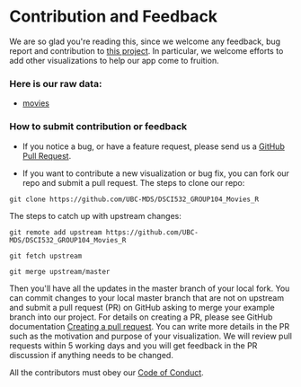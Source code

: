 # Contribution and Feedback

We are so glad you're reading this, since we welcome any feedback, bug report and contribution to [this project](https://github.com/UBC-MDS/DSCI532_GROUP104_Movies_R). In particular, we welcome efforts to add other visualizations to help our app come to fruition.

### Here is our raw data:

- [movies](https://raw.githubusercontent.com/vega/vega-datasets/master/data/movies.json)

### How to submit contribution or feedback

- If you notice a bug, or have a feature request, please send us a [GitHub Pull Request](https://github.com/UBC-MDS/DSCI532_GROUP104_Movies_R).

- If you want to contribute a new visualization or bug fix, you can fork our repo and submit a pull request. The steps to clone our repo:

```
git clone https://github.com/UBC-MDS/DSCI532_GROUP104_Movies_R
```

  The steps to catch up with upstream changes:
```
git remote add upstream https://github.com/UBC-MDS/DSCI532_GROUP104_Movies_R

git fetch upstream

git merge upstream/master
```
  Then you'll have all the updates in the master branch of your local fork. You can commit changes to your local master branch that are not on upstream and submit a pull request (PR) on GitHub asking to merge your example branch into our project. For details on creating a PR, please see GitHub documentation [Creating a pull request](https://help.github.com/en/github/collaborating-with-issues-and-pull-requests/creating-a-pull-request). You can write more details in the PR such as the motivation and purpose of your visualization. We will review pull requests within 5 working days and you will get feedback in the PR discussion if anything needs to be changed.
  
  All the contributors must obey our [Code of Conduct](https://github.com/UBC-MDS/DSCI532_GROUP104_Movies_R/blob/master/CODE_OF_CONDUCT.md).
  
 
 



